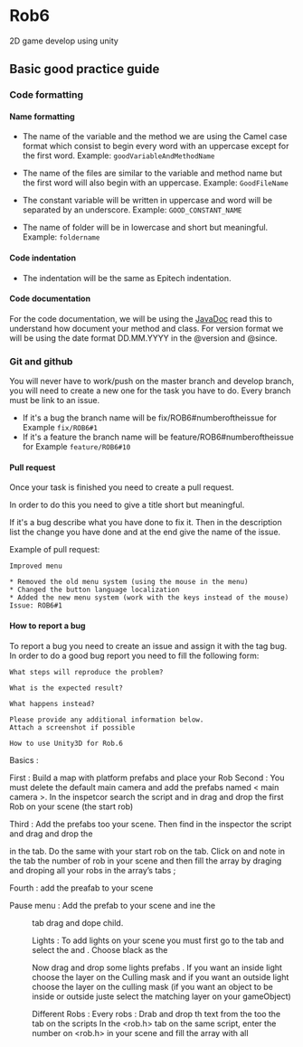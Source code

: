 # Rob6
2D game develop using unity

## Basic good practice guide

### Code formatting

#### Name formatting

* The name of the variable and the method we are using the Camel case format which consist to begin every word with an uppercase except for the first word.
 Example: <code>goodVariableAndMethodName</code>

* The name of the files are similar to the variable and method name but the first word will also begin with an uppercase.
Example: <code>GoodFileName</code>

* The constant variable will be written in uppercase and word will be separated by an underscore.
Example: <code>GOOD_CONSTANT_NAME</code>

* The name of folder will be in lowercase and short but meaningful.
Example: <code>foldername</code>

#### Code indentation

* The indentation will be the same as Epitech indentation.

#### Code documentation

For the code documentation, we will be using the [JavaDoc](https://en.wikipedia.org/wiki/Javadoc) read this to understand how document your method and class.
For version format we will be using the date format DD.MM.YYYY in the @version and @since.

### Git and github

You will never have to work/push on the master branch and develop branch, you will need to create a new one for the task you have to do.
Every branch must be link to an issue.
* If it's a bug the branch name will be fix/ROB6#numberoftheissue for Example <code>fix/ROB6#1</code>
* If it's a feature the branch name will be feature/ROB6#numberoftheissue for Example <code>feature/ROB6#10</code>

#### Pull request

Once your task is finished you need to create a pull request.

In order to do this you need to give a title short but meaningful.

If it's a bug describe what you have done to fix it.
Then in the description list the change you have done and at the end give the name of the issue.

Example of pull request:

```
Improved menu
 
* Removed the old menu system (using the mouse in the menu)
* Changed the button language localization
* Added the new menu system (work with the keys instead of the mouse)
Issue: ROB6#1
```

#### How to report a bug

To report a bug you need to create an issue and assign it with the tag bug.
In order to do a good bug report you need to fill the following form:
``` 
What steps will reproduce the problem?
 
What is the expected result?
 
What happens instead?
 
Please provide any additional information below.
Attach a screenshot if possible
```

	How to use Unity3D for Rob.6

Basics :

First : Build a map with platform prefabs and place your Rob
Second : You must delete the default main camera and add the prefabs named  < main camera >. In the inspetcor search the script <camera change> and in <current> drag and drop the first Rob on your scene (the start rob)

Third : Add the <playerManager> prefabs too your scene. Then find in the inspector the <cursor> script and drag and drop the <main camera> in the <cam> tab. Do the same with your start rob on the <spawn> tab.
Click on <players> and note in the <size> tab the number of rob in your scene and then fill the array by draging and droping all your robs in the array’s tabs ;  

Fourth : add the <gameControl> preafab to your scene

Pause menu :
Add the <pause menu> prefab to your scene  and ine the <Menu> tab drag and dope <pauseMenu> child.

Lights :
To add lights on your scene you must first go to the <window> tab and select the <lighting> and <settings>. Choose black as the <Ambiant color>

Now drag and drop some lights prefabs . If you want an inside light choose the <inside> layer on the Culling mask and if you want an outside light choose the <outside> layer on the culling mask
(if you want an object to be inside or outside juste select the matching layer on your gameObject)

Different Robs :
Every robs :
Drab and drop th <nb scrap> text from the <pause menu> too the <nb scrap> tab on the <player controller> scripts
In the <rob.h> tab on the same script, enter the number on <rob.h> in your scene and fill the array with all <your rob.h>

